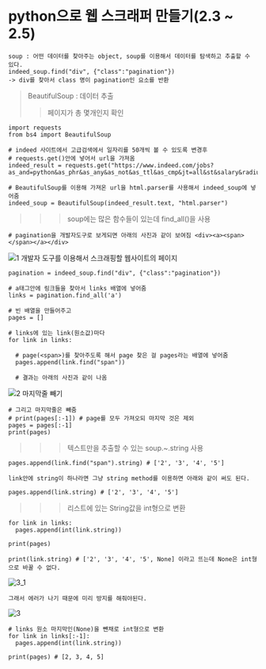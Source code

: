 # python으로 웹 스크래퍼 만들기(2.3 ~ 2.5)
```
soup : 어떤 데이터를 찾아주는 object, soup를 이용해서 데이터를 탐색하고 추출할 수 있다.
indeed_soup.find("div", {"class":"pagination"})
-> div를 찾아서 class 명이 pagination인 요소를 반환

```
> BeautifulSoup : 데이터 추출
> > 페이지가 총 몇개인지 확인
```
import requests
from bs4 import BeautifulSoup

# indeed 사이트에서 고급검색에서 일자리를 50개씩 볼 수 있도록 변경후 
# requests.get()안에 넣어서 url을 가져옴
indeed_result = requests.get("https://www.indeed.com/jobs?as_and=python&as_phr&as_any&as_not&as_ttl&as_cmp&jt=all&st&salary&radius=25&l&fromage=any&limit=50")

# BeautifulSoup를 이용해 가져온 url을 html.parser를 사용해서 indeed_soup에 넣어줌
indeed_soup = BeautifulSoup(indeed_result.text, "html.parser")
```
> > > soup에는 많은 함수들이 있는데 find_all()을 사용
```
# pagination을 개발자도구로 보게되면 아래의 사진과 같이 보여짐 <div><a><span></span></a></div>
```
![1  개발자 도구를 이용해서 스크래핑할 웹사이트의 페이지](https://user-images.githubusercontent.com/71562490/129292496-149965ce-4557-4b9b-893c-9f56fd4f5ded.JPG)

```
pagination = indeed_soup.find("div", {"class":"pagination"})

# a태그안에 링크들을 찾아서 links 배열에 넣어줌
links = pagination.find_all('a')

# 빈 배열을 만들어주고
pages = []

# links에 있는 link(원소값)마다
for link in links:  
  
  # page(<span>)를 찾아주도록 해서 page 찾은 걸 pages라는 배열에 넣어줌
  pages.append(link.find("span"))
  
  # 결과는 아래의 사진과 같이 나옴
```
![2  마지막줄 빼기](https://user-images.githubusercontent.com/71562490/129292580-e9c99bb1-110b-4c46-934f-2d9f8df94f77.JPG)
```
# 그리고 마지막줄은 빼줌
# print(pages[:-1]) # page를 모두 가져오되 마지막 것은 제외
pages = pages[:-1]
print(pages)
```
> > > 텍스트만을 추출할 수 있는 soup.~.string 사용
```
pages.append(link.find("span").string) # ['2', '3', '4', '5']
```
```
link안에 string이 하나라면 그냥 string method를 이용하면 아래와 같이 써도 된다.
```
```
pages.append(link.string) # ['2', '3', '4', '5']
```
> > > 리스트에 있는 String값을 int형으로 변환
```
for link in links:
  pages.append(int(link.string))
  
print(pages)
```
```
print(link.string) # ['2', '3', '4', '5', None] 이라고 뜨는데 None은 int형으로 바꿀 수 없다.
```
![3_1](https://user-images.githubusercontent.com/71562490/129296705-c6341c32-cc17-4622-aa43-c276df7c7385.JPG)
```
그래서 에러가 나기 때문에 미리 방지를 해줘야된다.
```
![3](https://user-images.githubusercontent.com/71562490/129296586-55594b14-7892-471a-b172-7d63481391b5.JPG)
```
# links 원소 마지막인(None)을 뺀채로 int형으로 변환
for link in links[:-1]:
  pages.append(int(link.string))

print(pages) # [2, 3, 4, 5]
```














